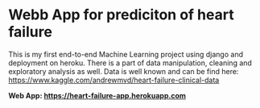 # Webb App for prediciton of heart failure


This is my first end-to-end Machine Learning project using django and deployment on heroku.
There is a part of data manipulation, cleaning and exploratory analysis as well. Data is well known and can be find here: https://www.kaggle.com/andrewmvd/heart-failure-clinical-data

**Web App: https://heart-failure-app.herokuapp.com**



